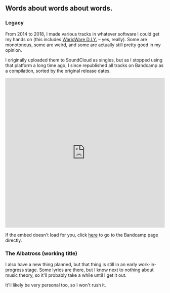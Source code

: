 ## Words about words about words.

### Legacy

From 2014 to 2018, I made various tracks in whatever software I could get my hands on (this includes [WarioWare D.I.Y.](https://www.giantbomb.com/warioware-diy/3030-23985/) – yes, really). Some are monotonous, some are weird, and some are actually still pretty good in my opinion.

I originally uploaded them to SoundCloud as singles, but as I stopped using that platform a long time ago, I since republished all tracks on Bandcamp as a compilation, sorted by the original release dates.

<iframe style="border: 0; width: 100%; height: 472px;" src="https://bandcamp.com/EmbeddedPlayer/album=1175734351/size=large/bgcol=ffffff/linkcol=333333/artwork=small/transparent=true/" seamless><a href="https://corruptedareanetwork.bandcamp.com/album/legacy">Legacy by STARLAB</a></iframe>

If the embed doesn't load for you, click [here](https://corruptedareanetwork.bandcamp.com/album/legacy) to go to the Bandcamp page directly.

### The Albatross (working title)

I also have a new thing planned, but that thing is still in an early work-in-progress stage. Some lyrics are there, but I know next to nothing about music theory, so it'll probably take a while until I get it out.

It'll likely be very personal too, so I won't rush it.
